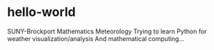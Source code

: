 # hello-world 
SUNY-Brockport
Mathematics
Meteorology
Trying to learn Python for weather visualization/analysis And mathematical computing...
